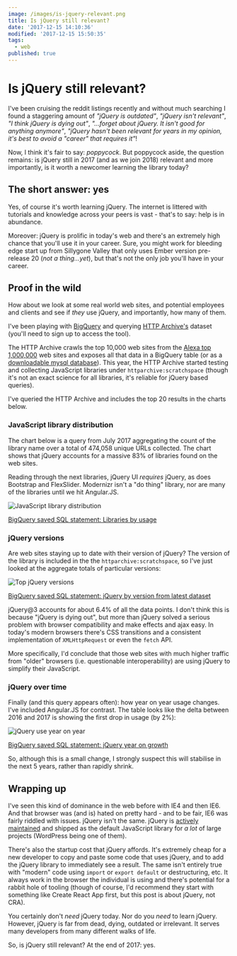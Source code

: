 ```yaml
---
image: /images/is-jquery-relevant.png
title: Is jQuery still relevant?
date: '2017-12-15 14:10:36'
modified: '2017-12-15 15:50:35'
tags:
  - web
published: true
---
```

# Is jQuery still relevant?

I've been cruising the reddit listings recently and without much searching I
found a staggering amount of _"jQuery is outdated"_, _"jQuery isn't relevant"_,
_"I think jQuery is dying out"_, _"…forget about jQuery. It isn't good for
anything anymore"_, _"jQuery hasn't been relevant for years in my opinion, it's
best to avoid a "career" that requires it"_!

Now, I think it's fair to say: _poppycock_. But poppycock aside, the question
remains: is jQuery still in 2017 (and as we join 2018) relevant and more
importantly, is it worth a newcomer learning the library today?

<!--more-->

## The short answer: yes

Yes, of course it's worth learning jQuery. The internet is littered with
tutorials and knowledge across your peers is vast - that's to say: help is in
abundance.

Moreover: jQuery is prolific in today's web and there's an extremely high chance
that you'll use it in your career. Sure, you might work for bleeding edge start
up from Sillygone Valley that only uses Ember version pre-release 20 (_not a
thing…yet_), but that's not the only job you'll have in your career.

## Proof in the wild

How about we look at some real world web sites, and potential employees and
clients and see if _they_ use jQuery, and importantly, how many of them.

I've been playing with [BigQuery](https://bigquery.cloud.google.com) and
querying [HTTP Archive's](http://httparchive.org/) dataset (you'll need to sign
up to access the tool).

The HTTP Archive crawls the top 10,000 web sites from the
[Alexa top 1,000,000](http://www.alexa.com/topsites) web sites and exposes all
that data in a BigQuery table (or as a
[downloadable mysql database](http://httparchive.org/downloads.php)). This year,
the HTTP Archive started testing and collecting JavaScript libraries under
`httparchive:scratchspace` (though it's not an exact science for all libraries,
it's reliable for jQuery based queries).

I've queried the HTTP Archive and includes the top 20 results in the charts
below.

### JavaScript library distribution

The chart below is a query from July 2017 aggregating the count of the library
name over a total of 474,058 unique URLs collected. The chart shows that jQuery
accounts for a massive 83% of libraries found on the web sites.

Reading through the next libraries, jQuery UI _requires_ jQuery, as does
Bootstrap and FlexSlider. Modernizr isn't a "do thing" library, nor are many of
the libraries until we hit Angular.JS.

![JavaScript library distribution](/images/library-distribution.png)

[BigQuery saved SQL statement: Libraries by usage](https://bigquery.cloud.google.com/savedquery/6055551911:e6fa748c2ec9441b8920e6be6716b5ca)

### jQuery versions

Are web sites staying up to date with their version of jQuery? The version of
the library is included in the the `httparchive:scratchspace`, so I've just
looked at the aggregate totals of particular versions:

![Top jQuery versions](/images/top-jquery-versions.png)

[BigQuery saved SQL statement: jQuery by version from latest dataset](https://bigquery.cloud.google.com/savedquery/6055551911:b281945347d44c9397e93db71dd33108)

jQuery@3 accounts for about 6.4% of all the data points. I don't think this is
because "jQuery is dying out", but more than jQuery solved a serious problem
with browser compatibility and make effects and ajax easy. In today's modern
browsers there's CSS transitions and a consistent implementation of
`XMLHttpRequest` or even the `fetch` API.

More specifically, I'd conclude that those web sites with much higher traffic
from "older" browsers (i.e. questionable interoperability) are using jQuery to
simplify their JavaScript.

### jQuery over time

Finally (and this query appears often): how year on year usage changes. I've
included Angular.JS for contrast. The table looks like the delta between 2016
and 2017 is showing the first drop in usage (by 2%):

![jQuery use year on year](/images/jquery-year-on-year.png)

[BigQuery saved SQL statement: jQuery year on growth](https://bigquery.cloud.google.com/savedquery/6055551911:30e7726dde8b4cf4bebe35a8f6977d63)

So, although this is a small change, I strongly suspect this will stabilise in
the next 5 years, rather than rapidly shrink.

## Wrapping up

I've seen this kind of dominance in the web before with IE4 and then IE6. And
that browser was (and is) hated on pretty hard - and to be fair, IE6 was fairly
riddled with issues. jQuery isn't the same. jQuery is
[actively maintained](https://github.com/jquery/jquery/commits/master) and
shipped as the default JavaScript library for _a lot_ of large projects
(WordPress being one of them).

There's also the startup cost that jQuery affords. It's extremely cheap for a
new developer to copy and paste some code that uses jQuery, and to add the
jQuery library to immediately see a result. The same isn't entirely true with
"modern" code using `import` or `export default` or destructuring, etc. It
always work in the browser the individual is using and there's potential for a
rabbit hole of tooling (though of course, I'd recommend they start with
something like Create React App first, but this post is about jQuery, not CRA).

You certainly don't _need_ jQuery today. Nor do you _need_ to learn jQuery.
However, jQuery is far from dead, dying, outdated or irrelevant. It serves many
developers from many different walks of life.

So, is jQuery still relevant? At the end of 2017: yes.
